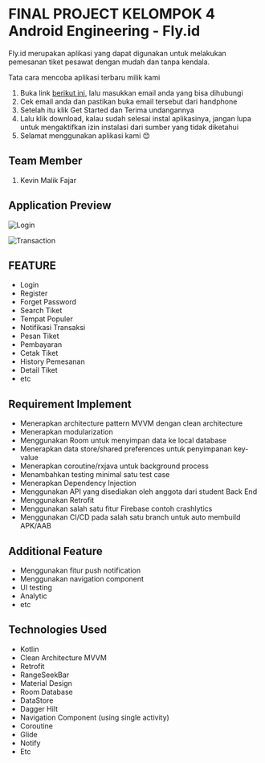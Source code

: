 # FINAL PROJECT KELOMPOK 4 Android Engineering - Fly.id

Fly.id merupakan aplikasi yang dapat digunakan untuk melakukan pemesanan tiket pesawat dengan mudah dan tanpa kendala. 

Tata cara mencoba aplikasi terbaru milik kami
1. Buka link [berikut ini](https://appdistribution.firebase.dev/i/adda39f2b4fce11b), lalu masukkan email anda yang bisa dihubungi
2. Cek email anda dan pastikan buka email tersebut dari handphone
3. Setelah itu klik Get Started dan Terima undangannya
4. Lalu klik download, kalau sudah selesai instal aplikasinya, jangan lupa untuk mengaktifkan izin instalasi dari sumber yang tidak diketahui
5. Selamat menggunakan aplikasi kami 😊

## Team Member
1. Kevin Malik Fajar

## Application Preview

![Login](https://github.com/Synrgy-Academy-Final-Project/Android/assets/97342935/83dcc0c5-5085-430b-9590-53f0914f76b7)

![Transaction](https://github.com/Synrgy-Academy-Final-Project/Android/assets/97342935/eef7b97f-44d6-47f3-8077-c170f00b2cfd)


## FEATURE

- Login
- Register
- Forget Password
- Search Tiket
- Tempat Populer
- Notifikasi Transaksi
- Pesan Tiket
- Pembayaran
- Cetak Tiket
- History Pemesanan
- Detail Tiket
- etc

## Requirement Implement

- Menerapkan architecture pattern MVVM dengan clean architecture
- Menerapkan modularization
- Menggunakan Room untuk menyimpan data ke local database
- Menerapkan data store/shared preferences untuk penyimpanan key-value
- Menerapkan coroutine/rxjava untuk background process
- Menambahkan testing minimal satu test case
- Menerapkan Dependency Injection
- Menggunakan API yang disediakan oleh anggota dari student Back End
- Menggunakan Retrofit
- Menggunakan salah satu fitur Firebase contoh crashlytics
- Menggunakan CI/CD pada salah satu branch untuk auto membuild APK/AAB

## Additional Feature
- Menggunakan fitur push notification
- Menggunakan navigation component
- UI testing
- Analytic
- etc

## Technologies Used

- Kotlin
- Clean Architecture MVVM
- Retrofit
- RangeSeekBar
- Material Design
- Room Database
- DataStore
- Dagger Hilt
- Navigation Component (using single activity)
- Coroutine
- Glide
- Notify
- Etc
